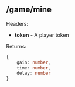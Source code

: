 ## /game/mine

Headers:  
  - **token** - A player token  
  
Returns:  
```ts
{
    gain: number,
    time: number,
    delay: number
}
```